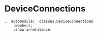 # DeviceConnections

```eval_rst
.. automodule:: classes.DeviceConnections
    :members:
    :show-inheritance:
```
